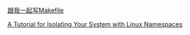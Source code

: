 [跟我一起写Makefile](http://scc.ustc.edu.cn/zlsc/czxt/200910/W020150417520333830657.pdf)

[A Tutorial for Isolating Your System with Linux Namespaces](https://www.toptal.com/linux/separation-anxiety-isolating-your-system-with-linux-namespaces)
